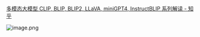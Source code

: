 [多模态大模型 CLIP, BLIP, BLIP2, LLaVA, miniGPT4, InstructBLIP 系列解读 - 知乎](https://zhuanlan.zhihu.com/p/653902791)

![image.png](https://youki-1330066034.cos.ap-guangzhou.myqcloud.com/machine-learning/202503081633539.png)

